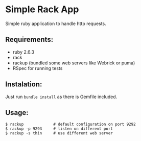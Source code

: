 # Simple Rack App

Simple ruby application to handle http requests.

## Requirements:
- ruby 2.6.3
- rack
- rackup (bundled some web servers like Webrick or puma)
- RSpec for running tests
 
## Instalation:
Just run `bundle install` as there is Gemfile included.

## Usage:

```
$ rackup             # default configuration on port 9292
$ rackup -p 9293     # listen on different port
$ rackup -s thin     # use different web server
```
